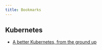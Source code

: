 ```yaml
---
title: Bookmarks
---
```


## Kubernetes

* [A better Kubernetes, from the ground up](https://blog.dave.tf/post/new-kubernetes/)